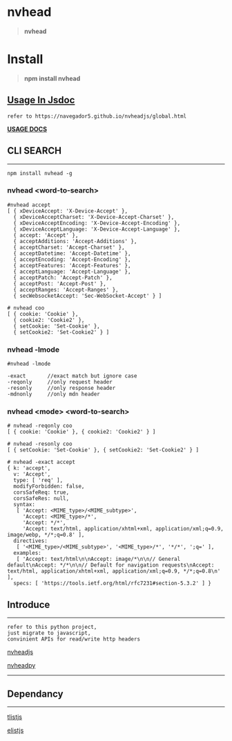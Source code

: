 # nvhead
>__nvhead__

# Install

>__npm install nvhead__


## [Usage In Jsdoc](https://navegador5.github.io/nvheadjs/global.html#)

    refer to https://navegador5.github.io/nvheadjs/global.html

**[USAGE DOCS](https://navegador5.github.io/nvheadjs/global.html#)**



## CLI SEARCH
-------------

    npm install nvhead -g

### nvhead \<word-to-search\>

    #nvhead accept
    [ { xDeviceAccept: 'X-Device-Accept' },
      { xDeviceAcceptCharset: 'X-Device-Accept-Charset' },
      { xDeviceAcceptEncoding: 'X-Device-Accept-Encoding' },
      { xDeviceAcceptLanguage: 'X-Device-Accept-Language' },
      { accept: 'Accept' },
      { acceptAdditions: 'Accept-Additions' },
      { acceptCharset: 'Accept-Charset' },
      { acceptDatetime: 'Accept-Datetime' },
      { acceptEncoding: 'Accept-Encoding' },
      { acceptFeatures: 'Accept-Features' },
      { acceptLanguage: 'Accept-Language' },
      { acceptPatch: 'Accept-Patch' },
      { acceptPost: 'Accept-Post' },
      { acceptRanges: 'Accept-Ranges' },
      { secWebsocketAccept: 'Sec-WebSocket-Accept' } ]

    # nvhead coo
    [ { cookie: 'Cookie' },
      { cookie2: 'Cookie2' },
      { setCookie: 'Set-Cookie' },
      { setCookie2: 'Set-Cookie2' } ]


### nvhead -lmode
    
    #nvhead -lmode
   
    -exact       //exact match but ignore case
    -reqonly     //only request header
    -resonly     //only response header
    -mdnonly     //only mdn header 


### nvhead \<mode\> \<word-to-search\>

    # nvhead -reqonly coo
    [ { cookie: 'Cookie' }, { cookie2: 'Cookie2' } ]

    # nvhead -resonly coo
    [ { setCookie: 'Set-Cookie' }, { setCookie2: 'Set-Cookie2' } ]

    # nvhead -exact accept
    { k: 'accept',
      v: 'Accept',
      type: [ 'req' ],
      modifyForbidden: false,
      corsSafeReq: true,
      corsSafeRes: null,
      syntax:
       [ 'Accept: <MIME_type>/<MIME_subtype>',
         'Accept: <MIME_type>/*',
         'Accept: */*',
         'Accept: text/html, application/xhtml+xml, application/xml;q=0.9, image/webp, */*;q=0.8' ],
      directives:
       [ '<MIME_type>/<MIME_subtype>', '<MIME_type>/*', '*/*', ';q=' ],
      examples:
       [ 'Accept: text/html\n\nAccept: image/*\n\n// General default\nAccept: */*\n\n// Default for navigation requests\nAccept: text/html, application/xhtml+xml, application/xml;q=0.9, */*;q=0.8\n' ],
      specs: [ 'https://tools.ietf.org/html/rfc7231#section-5.3.2' ] }


## Introduce
-------------
  
    refer to this python project,
    just migrate to javascript,
    convinient APIs for read/write http headers 

[nvheadjs](https://github.com/navegador5/nvheadjs)

[nvheadpy](https://github.com/ihgazni2/nvhead)

----------------------------------------------



## Dependancy
-------------

[tlistjs](https://github.com/navegador5/tlistjs)

[elistjs](https://github.com/ihgazni2/elistjs)
